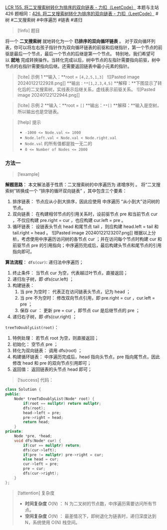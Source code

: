 [LCR 155. 将二叉搜索树转化为排序的双向链表 - 力扣（LeetCode）](https://leetcode.cn/problems/er-cha-sou-suo-shu-yu-shuang-xiang-lian-biao-lcof/description/)
本题与主站 426 题相同：[426. 将二叉搜索树转化为排序的双向链表 - 力扣（LeetCode）](https://leetcode.cn/problems/convert-binary-search-tree-to-sorted-doubly-linked-list/description/)
#树 #二叉搜索树 #中序遍历 #链表 #递归 

> [!info] 题目
> 
将一个 **二叉搜索树** 就地转化为一个 **已排序的双向循环链表** 。
对于双向循环列表，你可以将左右孩子指针作为双向循环链表的前驱和后继指针，第一个节点的前驱是最后一个节点，最后一个节点的后继是第一个节点。
特别地，我们希望可以 **就地** 完成转换操作。当转化完成以后，树中节点的左指针需要指向前驱，树中节点的右指针需要指向后继。还需要返回链表中最小元素的指针。

> [!cite] 示例 1
> **输入：**root = `[4,2,5,1,3] `
![[Pasted image 20240122122928.png]]
**输出`：**[1,2,3,4,5]`
**解释：**下图显示了转化后的二叉搜索树，实线表示后继关系，虚线表示前驱关系。
![[Pasted image 20240122122944.png]]

> [!cite] 示例 2
> **输入：**root = `[]`
**输出：`**[]`
**解释：**输入是空树，所以输出也是空链表。

> [!help] 提示
> - `-1000 <= Node.val <= 1000`
>- `Node.left.val < Node.val < Node.right.val`
>- `Node.val` 的所有值都是独一无二的
>- `0 <= Number of Nodes <= 2000`
### 方法一
> [!example] 

**解题思路**：
本文解法基于性质：二叉搜索树的中序遍历为 递增序列 。
将“二叉搜索树”转换成一个 “排序的循环双向链表” ，其中包含三个要素：
1. 排序链表： 节点应从小到大排序，因此应使用 中序遍历 “从小到大”访问树的节点。
2. 双向链表： 在构建相邻节点的引用关系时，设前驱节点 pre 和当前节点 cur ，不仅应构建 pre.right = cur ，也应构建 cur.left = pre 。
3. 循环链表： 设链表头节点 head 和尾节点 tail ，则应构建 head.left = tail 和 tail.right = head 。
![[Pasted image 20240122123207.png]]
根据以上分析，考虑使用中序遍历访问树的各节点 cur ；并在访问每个节点时构建 cur 和前驱节点 pre 的引用指向；中序遍历完成后，最后构建头节点和尾节点的引用指向即可。

**算法流程**：
`dfs(cur)`: 递归法中序遍历；

1. 终止条件： 当节点 cur 为空，代表越过叶节点，直接返回；
2. 递归左子树，即 dfs(cur.left) ；
3. 构建链表：
	1. 当 pre 为空时： 代表正在访问链表头节点，记为 head ；
	2. 当 pre 不为空时： 修改双向节点引用，即 pre.right = cur ，cur.left = pre ；
	3. 保存 cur ： 更新 pre = cur ，即节点 cur 是后继节点的 pre ；
4. 递归右子树，即 dfs(cur.right) ；

`treeToDoublyList(root)`：

1. 特例处理： 若节点 root 为空，则直接返回；
2. 初始化： 空节点 pre ；
3. 转化为双向链表： 调用 dfs(root) ；
4. 构建循环链表： 中序遍历完成后，head 指向头节点，pre 指向尾节点，因此修改 head 和 pre 的双向节点引用即可；
5. 返回值： 返回链表的头节点 head 即可；

> [!success] 代码：
```cpp
class Solution {
public:
    Node* treeToDoublyList(Node* root) {
        if(root == nullptr) return nullptr;
        dfs(root);
        head->left = pre;
        pre->right = head;
        return head;
    }
private:
    Node *pre, *head;
    void dfs(Node* cur) {
        if(cur == nullptr) return;
        dfs(cur->left);
        if(pre != nullptr) pre->right = cur;
        else head = cur;
        cur->left = pre;
        pre = cur;
        dfs(cur->right);
    }
};
```
> [!attention] 复杂度
>- **时间复杂度** $O(N)$ ： N 为二叉树的节点数，中序遍历需要访问所有节点。
>- **空间复杂度** $O(N)$ ： 最差情况下，即树退化为链表时，递归深度达到 N，系统使用 O(N) 栈空间。

